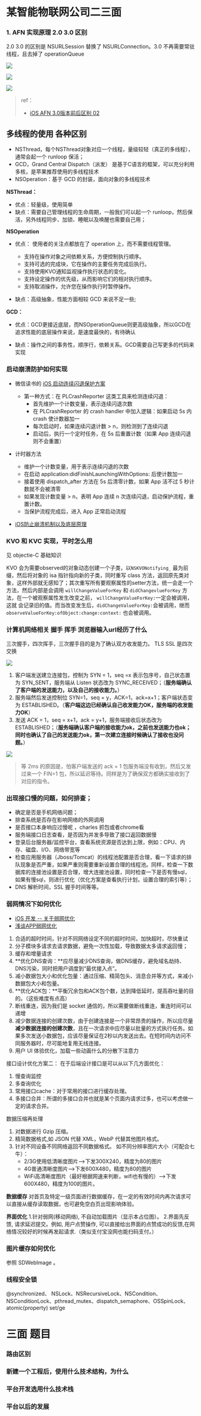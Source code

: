 # 某智能物联网公司二三面

### 1. AFN 实现原理 2.0 3.0 区别

 2.0 3.0 的区别是 NSURLSession 替换了 NSURLConnection。3.0 不再需要常驻线程，且去掉了 operationQueue

![](./res/afn_整体架构.png)

![](./res/afn_关键类.png)

![](./res/afn_总结.png)

> ref：
>
> * [iOS AFN 3.0版本前后区别 02](https://blog.csdn.net/shihuboke/article/details/75331456)

## 多线程的使用 各种区别

* NSThread，每个NSThread对象对应一个线程，量级较轻（真正的多线程），通常会起一个 runloop 保活；
* GCD，Grand Central Dispatch（派发） 是基于C语言的框架，可以充分利用多核，是苹果推荐使用的多线程技术
* NSOperation：基于 GCD 的封装，面向对象的多线程技术

**NSThread：**

* 优点：轻量级，使用简单
* 缺点：需要自己管理线程的生命周期，一般我们可以起一个 runloop，然后保活，另外线程同步、加锁、睡眠以及唤醒也需要自己用；

**NSOperation**

* 优点： 使用者的关注点都放在了 operation 上，而不需要线程管理。
  * 支持在操作对象之间依赖关系，方便控制执行顺序。
  * 支持可选的完成块，它在操作的主要任务完成后执行。
  * 支持使用KVO通知监视操作执行状态的变化。
  * 支持设定操作的优先级，从而影响它们的相对执行顺序。
  * 支持取消操作，允许您在操作执行时暂停操作。

* 缺点：高级抽象，性能方面相较 GCD 来说不足一些;

**GCD：**

* 优点：GCD更接近底层，而NSOperationQueue则更高级抽象，所以GCD在追求性能的底层操作来说，是速度最快的，有待确认

* 缺点：操作之间的事务性，顺序行，依赖关系。GCD需要自己写更多的代码来实现

### 启动崩溃防护如何实现

* 微信读书的 [iOS 启动连续闪退保护方案](https://wereadteam.github.io/2016/05/23/GYBootingProtection/)
  * 第一种方式：在 PLCrashReporter 这类工具来检测连续闪退：
    * 首先维护一个计数变量，表示连续闪退次数
    * 在 PLCrashReporter 的 crash handler 中加入逻辑：如果启动 5s 内 crash 使计数器加一
    * 每次启动时，如果连续闪退计数 > n，则检测到了连续闪退
    * 启动后，执行一个定时任务，在 5s 后重置计数（如果 App 连续闪退则不会重置）
* 计时器方法
  * 维护一个计数变量，用于表示连续闪退的次数
  * 在启动 application:didFinishLaunchingWithOptions: 后使计数加一
  * 接着使用 dispatch_after 方法在 5s 后清零计数，如果 App 活不过 5 秒计数就不会被清零
  * 如果发现计数变量 > n，表明 App 连续 n 次连续闪退，启动保护流程，重置计数。
  * 当保护流程完成后，进入 App 正常启动流程

* [iOS防止崩溃机制以及底层原理](https://blog.csdn.net/goodluckwujie/article/details/84255814)

### KVO 和 KVC 实现，平时怎么用

见 objectie-C 基础知识

KVO 会为需要observed的对象动态创建一个子类，以`NSKVONotifying_` 最为前缀，然后将对象的 isa 指针指向新的子类，同时重写 class 方法，返回原先类对象，这样外部就无感知了；其次重写所有要观察属性的setter方法，统一会走一个方法，然后内部是会调用 `willChangeValueForKey` 和 `didChangevlueForKey` 方法，在一个被观察属性发生改变之前， `willChangeValueForKey:`一定会被调用，这就 会记录旧的值。而当改变发生后，`didChangeValueForKey:`会被调用，继而 `observeValueForKey:ofObject:change:context:` 也会被调用。

### 计算机网络相关 握手 挥手 浏览器输入url经历了什么

三次握手，四次挥手，三次握手目的是为了确认双方收发能力。 TLS SSL 是四次交换

![](./res/三次握手.png)

1. 客户端发送建立连接包，控制为 SYN = 1，seq =x 表示包序号，自己状态置为 SYN_SENT，服务端从 Listen 状态改为 SYNC_RECEIVED；（**服务端确认了客户端的发送能力，以及自己的接收能力。**）
2. 服务端然后发送控制位 SYN=1，seq = y，ACK=1，ack=x+1；客户端状态变为 ESTABLISHED。（**客户端这边已经确认自己收发能力OK，服务端的收发能力OK**）
3. 发送 ACK = 1，seq = x+1，ack = y+1，服务端接收后状态改为 ESTABLISHED；（**服务端确认客户端的接收能力ok，之前也发送能力也ok；同时也确认了自己的发送能力ok，第一次建立连接时候确认了接收也没问题。**）

![](./res/四次挥手.png)

> 等 2ms 的原因是，怕客户端发送的 ack = 1 包服务端没有收到，然后又发过来一个 FIN=1 包，所以延迟等待。同样是为了确保双方都确实接收到了对应的指令。

### 出现接口慢的问题，如何排查；

* 确定是否是手机网络问题；
* 排查系统是否存在影响网络的外网调用 
* 是否接口本身响应过慢呢 ，charles 抓包或者chrome看
* 服务端接口日志查看，是否因为并发多导致了接口返回数据慢
* 登录后台服务器/监控平台，查看系统资源是否达到上限，例如：CPU、内存、磁盘、I/O、网络带宽等
* 检查应用服务器（Jboss/Tomcat）的线程池配置是否合理，看一下请求的排队现象是否严重，如果严重则需要重新设置合理的线程池。同样，检查一下数据库的连接池设置是否合理，增大连接池设置，同时检查一下是否有慢sql，如果有慢sql，则进行优化（优化方案是查看执行计划，设置合理的索引等）；
* DNS 解析时间，SSL 握手时间等等。

### 弱网情况下如何优化

* [iOS 开发 -- 关于弱网优化](https://www.jianshu.com/p/bd26837f2bd3)
* [浅谈APP弱网优化](https://www.jianshu.com/p/3f31f9e8f5ea)

1. 合适的超时时间，针对不同网络设定不同的超时时间，加快超时，尽快重试
2. 分子模块多请求去请求数据，避免一次性加载，导致数据太多请求返回慢；
3. 缓存和增量请求
4. **优化DNS查询：**应尽量减少DNS查询，做DNS缓存，避免域名劫持、DNS污染，同时把用户调度到“最优接入点”。
5. 减小数据包大小和优化包量：通过压缩、精简包头、消息合并等方式，来减小数据包大小和包量。
6. **优化ACK包：**平衡冗余包和ACK包个数，达到降低延时，提高吞吐量的目的。（这些难度有点高）
7. 断线重连，因为我们是 socket 通信的，所以需要做断线重连，重连时间可以递增
8. 减少数据连接的创建次数，由于创建连接是一个非常昂贵的操作，所以应尽量**减少数据连接的创建次数**，且在一次请求中应尽量以批量的方式执行任务。如果多次发送小数据包，应该尽量保证在2秒以内发送出去。在短时间内访问不同服务器时，尽可能地复用无线连接。
9. 用户 UI 体验优化，加载一些动画什么的分散下注意力



接口设计优化方案二：
在于后端设计接口是可以从以下几方面优化：

1. 慢查询监控 
2. 多查询优化
3. 常用接口cache：对于常用的接口进行缓存处理。
4. 多接口合并：所谓的多接口合并也就是某个页面内请求过多，也可以考虑做一定的请求合并。

数据压缩再处理

1. 对数据进行 Gzip 压缩。
2. 精简数据格式,如 JSON 代替 XML，WebP 代替其他图片格式。
3. 针对不同设备不同网络返回不同数据格式。 如不同分辨率图片大小（可配合七牛）：
   * 2/3G使用低清晰度图片——>下发300X240，精度为80的图片
   * 4G普通清晰度图片——>下发600X480，精度为80的图片
   * WiFi高清晰度图片（最好根据网速来判断，wifi也有慢的）——>下发600X480，精度为100的图片。

**数据缓存**
对首页及特定一级页面进行数据缓存，在一定的有效时间内再次请求可以直接从缓存读取数据，也可避免空白页出现影响体验。

**界面优化**
1.针对弱网(移动网络), 不自动加载图片（显示本占位图）。
2.界面先反馈, 请求延迟提交。例如, 用户点赞操作, 可以直接给出界面的点赞成功的反馈,在网络情况较好的时候再发起请求.（类似支付宝没网也能扫码支付。）



### 图片缓存如何优化

参照 SDWebImage 。



### 线程安全锁

@synchronized、 NSLock、NSRecursiveLock、NSCondition、NSConditionLock、pthread_mutex、dispatch_semaphore、OSSpinLock、atomic(property) set/ge





# 三面 题目

### 路由区别



### 新建一个工程后，使用什么技术结构，为什么

### 平台开发选用什么技术栈

### 平台以后的发展



### 
